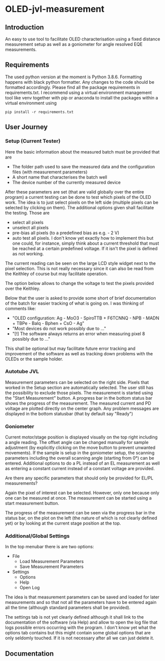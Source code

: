 # OLED-jvl-measurement

## Introduction

An easy to use tool to facilitate OLED characterisation using a fixed distance measurement setup as well as a goniometer for angle resolved EQE measurements.

## Requirements

The used python version at the moment is Python 3.8.6. Formatting happens with black python formatter. Any changes to the code should be formatted accordingly.
Please find all the package requirements in requirements.txt. I recommend using a virtual environment management tool like venv together with pip or anaconda to install the packages within a virtual environment using

```terminal
pip install -r requirements.txt
```

## User Journey

### Setup (Current Tester)

Here the basic information about the measured batch must be provided that are

- The folder path used to save the measured data and the configuration files (with measurement parameters)
- A short name that characterises the batch well
- The device number of the currently measured device

After these parameters are set (that are valid globally over the entire program) a current testing can be done to test which pixels of the OLED work. The idea is to just select pixels on the left side (multiple pixels can be selected by clicking on them). The additional options given shall facilitate the testing. Those are

- select all pixels
- unselect all pixels
- pre-bias all pixels (to a predefined bias as e.g. - 2 V)
- auto test all pixels. I don't know yet exactly how to implement this but one could, for instance, simply think about a current threshold that must be reached at a certain predefined voltage. If it isn't the pixel is defined as not working.

The current reading can be seen on the large LCD style widget next to the pixel selection. This is not really necessary since it can also be read from the Keithley of course but may facilitate operation.

The option below allows to change the voltage to test the pixels provided over the Keithley.

Below that the user is asked to provide some short of brief documentation of the batch for easier tracking of what is going on. I was thinking of comments like:

- "OLED configuration: Ag - MoO3 - SpiroTTB + F6TCNNQ - NPB - MADN + TBPe - Balq - Bphen + CsO - Ag"
- "Most devices do not work possibly due to ..."
- "[!] The software always returns an error when measuring pixel 8 possibly due to ..."

This shall be optional but may facilitate future error tracking and improvement of the software as well as tracking down problems with the OLEDs or the sample holder.

### Autotube JVL

Measurement parameters can be selected on the right side. Pixels that worked in the Setup section are automatically selected. The user still has the possibility to exclude those pixels. The measurement is started using the "Start Measurement" button. A progress bar in the bottom status bar shows the progress of the measurement. The measured current and PD voltage are plotted directly on the center graph. Any problem messages are displayed in the bottom statusbar (that by default say "Ready")

### Goniometer

Current motor/stage position is displayed visually on the top right including a angle reading. The offset angle can be changed manually for sample adjustment (by explicitly clicking on the move button to prevent unwanted movements).
If the sample is setup in the goniometer setup, the scanning parameters including the overall scanning angle (starting from 0°) can be entered. Additional options to do a PL instead of an EL measurement as well as entering a constant current instead of a constant voltage are provided.

Are there any specific parameters that should only be provided for EL/PL measurements?

Again the pixel of interest can be selected. However, only one because only one can be measured at once. The measurement can be started using a start measurement button.

The progress of the measurement can be seen via the progress bar in the status bar, on the plot on the left (the nature of which is not clearly defined yet) or by looking at the current stage position at the top.

### Additional/Global Settings

In the top menubar there is are two options:

- File
  - Load Measurement Parameters
  - Save Measurement Parameters
- Settings
  - Options
  - Help
  - Open Log

The idea is that measurement parameters can be saved and loaded for later measurements and so that not all the parameters have to be entered again all the time (although standard parameters shall be provided).

The settings tab is not yet clearly defined although it shall link to the documentation of the software (via Help) and allow to open the log file that logs possible errors occurring with the program. I don't know yet what the options tab contains but this might contain some global options that are only seldomly touched. If it is not necessary after all we can just delete it.

## Documentation
